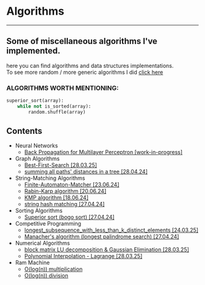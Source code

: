 # Algorithms
---
Some of miscellaneous algorithms I've implemented.
---
here you can find algorithms and data structures implementations.
<br>To see more random / more generic algorithms I did [click here](https://leetcode.com/u/adam268/)

### ALGORITHMS WORTH MENTIONING:
```python
superior_sort(array):
    while not is_sorted(array):
        random.shuffle(array)
```


## Contents
- Neural Networks
    - [Back Propagation for Multilayer Perceptron [work-in-progress]](neural_networks/python/MLP_library/MLP.py)
- Graph Algorithms
    - [Best-First-Search [28.03.25]](./graph_algorithms/python/best_first_search.py)
    - [summing all paths' distances in a tree [28.04.24]](./graph_algorithms/python/summing_all_paths_distances_in_a_tree.py)
- String-Matching Algorithms
    - [Finite-Automaton-Matcher [23.06.24]](./string_matching/FA.cpp)     
    - [Rabin-Karp algorithm [20.06.24]](./string_matching/Rabin_Karp.cpp)
    - [KMP algorithm [18.06.24]](./string_matching/KMP.cpp)
    - [string hash matching [27.04.24]](./string_matching/string_hashing.py)
- Sorting Algorithms
    - [Superior sort (bogo sort) [27.04.24]](#most-helpful-algorithms-are-listed-here)
- Competitive Programming
    - [longest_subsequence_with_less_than_k_distinct_elements [24.03.25]](./competitive_programming/longest_subsequence_with_less_than_k_distinct_elements.c)
    - [Manacher's algorithm (longest palindrome search) [27.04.24]](./competitive_programming/manacher.py)
- Numerical Algorithms
    - [block matrix LU decomposition & Gaussian Elimination [28.03.25]](./numerical_analysis/gaussian_elimination)
    - [Polynomial Interpolation - Lagrange [28.03.25]](./numerical_analysis/function_approximation/polynomial_interpolation)
- Ram Machine
    - [O(log(n)) multiplication](./RAM_machine/ram_mul.mr)
    - [O(log(n)) division](./RAM_machine/ram_div_mod.mr)